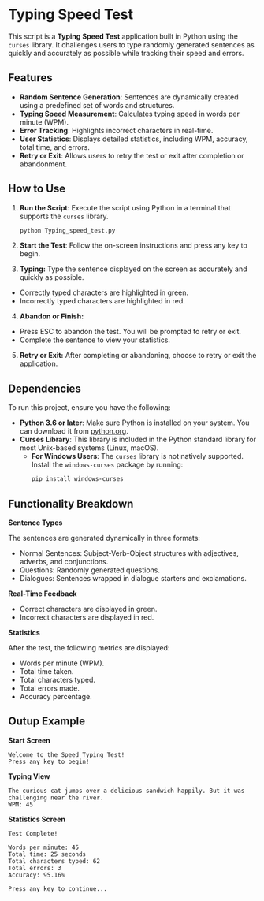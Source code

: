 # Typing Speed Test

This script is a **Typing Speed Test** application built in Python using the `curses` library. It challenges users to type randomly generated sentences as quickly and accurately as possible while tracking their speed and errors.

## Features

- **Random Sentence Generation**: Sentences are dynamically created using a predefined set of words and structures.
- **Typing Speed Measurement**: Calculates typing speed in words per minute (WPM).
- **Error Tracking**: Highlights incorrect characters in real-time.
- **User Statistics**: Displays detailed statistics, including WPM, accuracy, total time, and errors.
- **Retry or Exit**: Allows users to retry the test or exit after completion or abandonment.

## How to Use

1. **Run the Script**: Execute the script using Python in a terminal that supports the `curses` library.
   ```bash
   python Typing_speed_test.py

2. **Start the Test**: Follow the on-screen instructions and press any key to begin.

3. **Typing:** Type the sentence displayed on the screen as accurately and quickly as possible.
- Correctly typed characters are highlighted in green.
- Incorrectly typed characters are highlighted in red.
4. **Abandon or Finish:**
- Press ESC to abandon the test. You will be prompted to retry or exit.
- Complete the sentence to view your statistics.

5. **Retry or Exit:** After completing or abandoning, choose to retry or exit the application.

## Dependencies

To run this project, ensure you have the following:

- **Python 3.6 or later**: Make sure Python is installed on your system. You can download it from [python.org](https://www.python.org/).
- **Curses Library**: This library is included in the Python standard library for most Unix-based systems (Linux, macOS).  
  - **For Windows Users**: The `curses` library is not natively supported. Install the `windows-curses` package by running:
    ```bash
    pip install windows-curses
    ```



## Functionality Breakdown

**Sentence Types**

The sentences are generated dynamically in three formats:

- Normal Sentences: Subject-Verb-Object structures with adjectives, adverbs, and conjunctions.
- Questions: Randomly generated questions.
- Dialogues: Sentences wrapped in dialogue starters and exclamations.

**Real-Time Feedback**

- Correct characters are displayed in green.
- Incorrect characters are displayed in red.

**Statistics**

After the test, the following metrics are displayed:

- Words per minute (WPM).
- Total time taken.
- Total characters typed.
- Total errors made.
- Accuracy percentage.

## Outup Example

**Start Screen**
```
Welcome to the Speed Typing Test!
Press any key to begin!

```

**Typing View**
```
The curious cat jumps over a delicious sandwich happily. But it was challenging near the river.
WPM: 45

```

**Statistics Screen**
```
Test Complete!

Words per minute: 45
Total time: 25 seconds
Total characters typed: 62
Total errors: 3
Accuracy: 95.16%

Press any key to continue...

```

